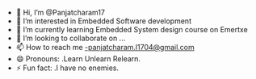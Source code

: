 - 👋 Hi, I’m @Panjatcharam17
- 👀 I’m interested in Embedded Software development 
- 🌱 I’m currently learning Embedded System design course on Emertxe
- 💞️ I’m looking to collaborate on ...
- 📫 How to reach me -panjatcharam.l1704@gmail.com
- 😄 Pronouns: .Learn Unlearn Relearn.
- ⚡ Fun fact: .I have no enemies.

<!---
Panjatcharam17/Panjatcharam17 is a ✨ special ✨ repository because its `README.md` (this file) appears on your GitHub profile.
You can click the Preview link to take a look at your changes.
--->
